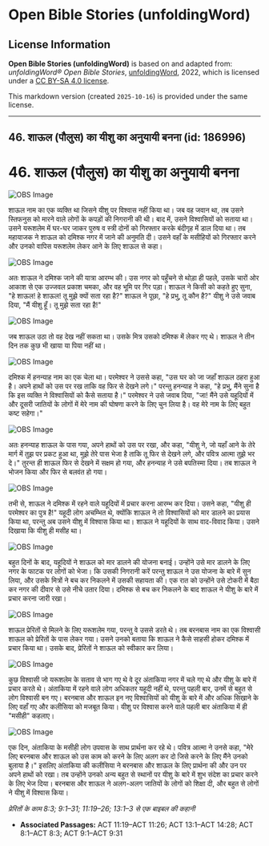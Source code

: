# Open Bible Stories (unfoldingWord)

## License Information

**Open Bible Stories (unfoldingWord)** is based on and adapted from: _unfoldingWord® Open Bible Stories_, [unfoldingWord](https://unfoldingword.org/utw), 2022, which is licensed under a [CC BY-SA 4.0 license](https://creativecommons.org/licenses/by-sa/4.0/legalcode.en).

This markdown version (created `2025-10-16`) is provided under the same license.



--------------------------------

## 46. शाऊल (पौलुस) का यीशु का अनुयायी बनना (id: 186996)

46\. शाऊल (पौलुस) का यीशु का अनुयायी बनना
=========================================

![OBS Image](https://cdn.aquifer.bible/aquifer-content/resources/UWOBS/jpg/360px/obs-en-46-01.jpg)

शाऊल नाम का एक व्यक्ति था जिसने यीशु पर विश्वास नहीं किया था। जब वह जवान था, तब उसने स्तिफनुस को मारने वाले लोगों के कपड़ों की निगरानी की थी। बाद में, उसने विश्वासियों को सताया था। उसने यरूशलेम में घर\-घर जाकर पुरुष व स्त्री दोनों को गिरफ्तार करके बंदीगृह में डाल दिया था। तब महायाजक ने शाऊल को दमिश्क नगर में जाने की अनुमति दी। उसने वहाँ के मसीहियों को गिरफ्तार करने और उनको वापिस यरूशलेम लेकर आने के लिए शाऊल से कहा।

![OBS Image](https://cdn.aquifer.bible/aquifer-content/resources/UWOBS/jpg/360px/obs-en-46-02.jpg)

अतः शाऊल ने दमिश्क जाने की यात्रा आरम्भ की। उस नगर को पहुँचने से थोड़ा ही पहले, उसके चारों ओर आकाश से एक उज्जवल प्रकाश चमका, और वह भूमि पर गिर पड़ा। शाऊल ने किसी को कहते हुए सुना, "हे शाऊल! हे शाऊल! तू मुझे क्यों सता रहा है?" शाऊल ने पूछा, "हे प्रभु, तू कौन है?" यीशु ने उसे जवाब दिया, "मैं यीशु हूँ। तू मुझे सता रहा है!"

![OBS Image](https://cdn.aquifer.bible/aquifer-content/resources/UWOBS/jpg/360px/obs-en-46-03.jpg)

जब शाऊल उठा तो वह देख नहीं सकता था। उसके मित्र उसको दमिश्क में लेकर गए थे। शाऊल ने तीन दिन तक कुछ भी खाया या पिया नहीं था।

![OBS Image](https://cdn.aquifer.bible/aquifer-content/resources/UWOBS/jpg/360px/obs-en-46-04.jpg)

दमिश्क में हनन्याह नाम का एक चेला था। परमेश्वर ने उससे कहा, "उस घर को जा जहाँ शाऊल ठहरा हुआ है। अपने हाथों को उस पर रख ताकि वह फिर से देखने लगे।" परन्तु हनन्याह ने कहा, "हे प्रभु, मैंने सुना है कि इस व्यक्ति ने विश्वासियों को कैसे सताया है।" परमेश्वर ने उसे जवाब दिया, "जा! मैंने उसे यहूदियों में और दूसरी जातियों के लोगों में मेरे नाम की घोषणा करने के लिए चुन लिया है। वह मेरे नाम के लिए बहुत कष्ट सहेगा।"

![OBS Image](https://cdn.aquifer.bible/aquifer-content/resources/UWOBS/jpg/360px/obs-en-46-05.jpg)

अतः हनन्याह शाऊल के पास गया, अपने हाथों को उस पर रखा, और कहा, "यीशु ने, जो यहाँ आने के तेरे मार्ग में तुझ पर प्रकट हुआ था, मुझे तेरे पास भेजा है ताकि तू फिर से देखने लगे, और पवित्र आत्मा तुझे भर दे।" तुरन्त ही शाऊल फिर से देखने में सक्षम हो गया, और हनन्याह ने उसे बपतिस्मा दिया। तब शाऊल ने भोजन किया और फिर से बलवंत हो गया।

![OBS Image](https://cdn.aquifer.bible/aquifer-content/resources/UWOBS/jpg/360px/obs-en-46-06.jpg)

तभी से, शाऊल ने दमिश्क में रहने वाले यहूदियों में प्रचार करना आरम्भ कर दिया। उसने कहा, "यीशु ही परमेश्वर का पुत्र है!" यहूदी लोग अचम्भित थे, क्योंकि शाऊल ने तो विश्वासियों को मार डालने का प्रयास किया था, परन्तु अब उसने यीशु में विश्वास किया था। शाऊल ने यहूदियों के साथ वाद\-विवाद किया। उसने दिखाया कि यीशु ही मसीह था।

![OBS Image](https://cdn.aquifer.bible/aquifer-content/resources/UWOBS/jpg/360px/obs-en-46-07.jpg)

बहुत दिनों के बाद, यहूदियों ने शाऊल को मार डालने की योजना बनाई। उन्होंने उसे मार डालने के लिए नगर के फाटक पर लोगों को भेजा। कि उसकी निगरानी करें परन्तु शाऊल ने उस योजना के बारे में सुन लिया, और उसके मित्रों ने बच कर निकलने में उसकी सहायता की। एक रात को उन्होंने उसे टोकरी में बैठा कर नगर की दीवार से उसे नीचे उतार दिया। दमिश्क से बच कर निकलने के बाद शाऊल ने यीशु के बारे में प्रचार करना जारी रखा।

![OBS Image](https://cdn.aquifer.bible/aquifer-content/resources/UWOBS/jpg/360px/obs-en-46-08.jpg)

शाऊल प्रेरितों से मिलने के लिए यरूशलेम गया, परन्तु वे उससे डरते थे। तब बरनबास नाम का एक विश्वासी शाऊल को प्रेरितों के पास लेकर गया। उसने उनको बताया कि शाऊल ने कैसे साहसी होकर दमिश्क में प्रचार किया था। उसके बाद, प्रेरितों ने शाऊल को स्वीकार कर लिया।

![OBS Image](https://cdn.aquifer.bible/aquifer-content/resources/UWOBS/jpg/360px/obs-en-46-09.jpg)

कुछ विश्वासी जो यरूशलेम के सताव से भाग गए थे वे दूर अंताकिया नगर में चले गए थे और यीशु के बारे में प्रचार करते थे। अंताकिया में रहने वाले लोग अधिकतर यहूदी नहीं थे, परन्तु पहली बार, उनमें से बहुत से लोग विश्वासी बन गए। बरनबास और शाऊल इन नए विश्वासियों को यीशु के बारे में और अधिक सिखाने के लिए वहाँ गए और कलीसिया को मजबूत किया। यीशु पर विश्वास करने वाले पहली बार अंताकिया में ही "मसीही" कहलाए।

![OBS Image](https://cdn.aquifer.bible/aquifer-content/resources/UWOBS/jpg/360px/obs-en-46-10.jpg)

एक दिन, अंताकिया के मसीही लोग उपवास के साथ प्रार्थना कर रहे थे। पवित्र आत्मा ने उनसे कहा, "मेरे लिए बरनबास और शाऊल को उस काम को करने के लिए अलग कर दो जिसे करने के लिए मैंने उनको बुलाया है।" इसलिए अंताकिया की कलीसिया ने बरनबास और शाऊल के लिए प्रार्थना की और उन पर अपने हाथों को रखा। तब उन्होंने उनको अन्य बहुत से स्थानों पर यीशु के बारे में शुभ संदेश का प्रचार करने के लिए भेज दिया। बरनबास और शाऊल ने अलग\-अलग जातियों के लोगों को शिक्षा दी, और बहुत से लोगों ने यीशु में विश्वास किया।

*प्रेरितों के काम 8:3; 9:1–31; 11:19–26; 13:1–3 से एक बाइबल की कहानी*

* **Associated Passages:** ACT 11:19–ACT 11:26; ACT 13:1–ACT 14:28; ACT 8:1–ACT 8:3; ACT 9:1–ACT 9:31


